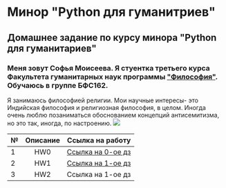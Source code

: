# Минор "Python для гуманитриев"
## Домашнее задание по курсу минора "Python для гуманитариев"
### Меня зовут Софья Моисеева. Я стуентка третьего курса Факультета гуманитарных наук программы ["Философия"](https://www.hse.ru/ba/phil/ "жми"). Обучаюсь в группе БФС162. 
Я занимаюсь философией религии. Мои научные интересы- это Индийская философия и религиозная философия, в целом. Иногда очень люблю позаниматься обоснованием концепций антисемитизма, но это так, иногда, по настроению.
![](https://cs5.pikabu.ru/images/big_size_comm/2015-08_6/1440690963117051030.jpg)

|№|Описание|Ссылка на работу|
---|:---:|---:
|1|HW0|[Ссылка на 0-ое дз](https://github.com/soniamois/python-dh-hw/blob/master/README.md)|
|2|HW1|[Ссылка на 1-ое дз](https://github.com/soniamois/python-dh-hw/blob/master/HW1.ipynb)|
|3|HW2|Ссылка на 1-ое дз| (https://github.com/soniamois/python-dh-hw/blob/master/HW2.ipynb)

